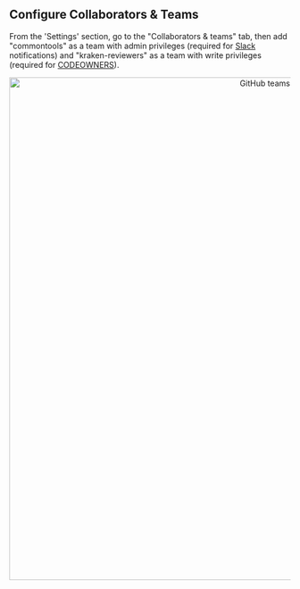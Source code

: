 ## Configure Collaborators & Teams

From the 'Settings' section, go to the "Collaborators & teams" tab, then
add "commontools" as a team with admin privileges (required for
[Slack](./docs/slack.md) notifications) and "kraken-reviewers" as a team
with write privileges (required for [CODEOWNERS](./CODEOWNERS)).

<p align="center">
  <img src="/images/github/GitHub%20Teams_edited.png" width="900" title="GitHub teams">
</p>